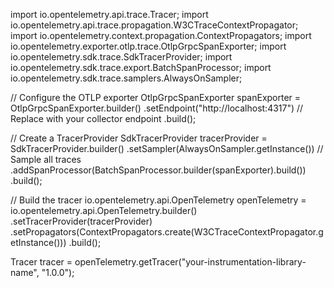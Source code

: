 import io.opentelemetry.api.trace.Tracer;
import io.opentelemetry.api.trace.propagation.W3CTraceContextPropagator;
import io.opentelemetry.context.propagation.ContextPropagators;
import io.opentelemetry.exporter.otlp.trace.OtlpGrpcSpanExporter;
import io.opentelemetry.sdk.trace.SdkTracerProvider;
import io.opentelemetry.sdk.trace.export.BatchSpanProcessor;
import io.opentelemetry.sdk.trace.samplers.AlwaysOnSampler;

// Configure the OTLP exporter
OtlpGrpcSpanExporter spanExporter = OtlpGrpcSpanExporter.builder()
    .setEndpoint("http://localhost:4317") // Replace with your collector endpoint
    .build();

// Create a TracerProvider
SdkTracerProvider tracerProvider = SdkTracerProvider.builder()
    .setSampler(AlwaysOnSampler.getInstance()) // Sample all traces
    .addSpanProcessor(BatchSpanProcessor.builder(spanExporter).build())
    .build();

// Build the tracer
io.opentelemetry.api.OpenTelemetry openTelemetry = io.opentelemetry.api.OpenTelemetry.builder()
    .setTracerProvider(tracerProvider)
    .setPropagators(ContextPropagators.create(W3CTraceContextPropagator.getInstance()))
    .build();

Tracer tracer = openTelemetry.getTracer("your-instrumentation-library-name", "1.0.0");
